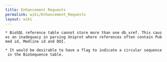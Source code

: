 ```yaml
---
title: Enhancement Requests
permalink: wiki/Enhancement_Requests
layout: wiki
---
```


`* BioSQL reference table cannot store more than one db_xref. This causes an inadequacy in parsing Uniprot where references often contain Pubmed id, Medline id and DOI.`

`* It would be desirable to have a flag to indicate a circular sequence in the BioSequence table.`
